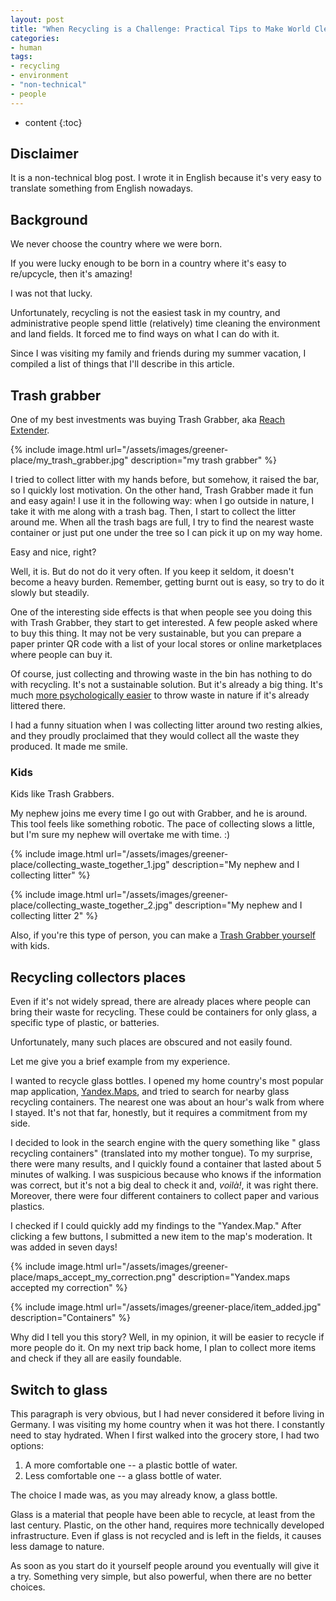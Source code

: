 ```yaml
---
layout: post
title: "When Recycling is a Challenge: Practical Tips to Make World Cleaner"
categories:
- human
tags:
- recycling
- environment
- "non-technical"
- people
---
```



* content
{:toc}

## Disclaimer

It is a non-technical blog post.
I wrote it in English because it's very easy to translate something from English nowadays.

## Background

We never choose the country where we were born.

If you were lucky enough to be born in a country where it's easy to re/upcycle, then it's amazing!

I was not that lucky.

Unfortunately, recycling is not the easiest task in my country, and administrative people spend little (relatively) time cleaning the environment and land fields.
It forced me to find ways on what I can do with it.

Since I was visiting my family and friends during my summer vacation, I compiled a list of things that I'll describe in this article.

## Trash grabber

One of my best investments was buying Trash Grabber, aka [Reach Extender](https://en.wikipedia.org/wiki/Reach_extender).

{% include image.html url="/assets/images/greener-place/my_trash_grabber.jpg" description="my trash grabber" %}

I tried to collect litter with my hands before, but somehow, it raised the bar, so I quickly lost motivation.
On the other hand, Trash Grabber made it fun and easy again!
I use it in the following way: when I go outside in nature, I take it with me along with a trash bag. Then, I start to collect the litter around me.
When all the trash bags are full, I try to find the nearest waste container or just put one under the tree so I can pick it up on my way home.

Easy and nice, right?

Well, it is. But do not do it very often.
If you keep it seldom, it doesn't become a heavy burden.
Remember, getting burnt out is easy, so try to do it slowly but steadily.

One of the interesting side effects is that when people see you doing this with Trash Grabber, they start to get interested. A few people asked where to buy this thing.
It may not be very sustainable, but you can prepare a paper printer QR code with a list of your local stores or online marketplaces where people can buy it.

Of course, just collecting and throwing waste in the bin has nothing to do with recycling. It's not a sustainable solution. But it's already a big thing. It's much [more psychologically easier](https://web.archive.org/web/20240715014806/https://en.wikipedia.org/wiki/Broken_windows_theory) to throw waste in nature if it's already littered there.

I had a funny situation when I was collecting litter around two resting alkies, and they proudly proclaimed that they would collect all the waste they produced. It made me smile.

### Kids

Kids like Trash Grabbers.

My nephew joins me every time I go out with Grabber, and he is around. This tool feels like something robotic.
The pace of collecting slows a little, but I'm sure my nephew will overtake me with time. :)

{% include image.html url="/assets/images/greener-place/collecting_waste_together_1.jpg" description="My nephew and I collecting litter" %}

{% include image.html url="/assets/images/greener-place/collecting_waste_together_2.jpg" description="My nephew and I collecting litter 2" %}

Also, if you're this type of person, you can make a [Trash Grabber yourself](https://web.archive.org/web/20240706064108/https://www.instructables.com/Green-Garbage-Grabber,-Trash-Tongs,-pick-up-tool/
) with kids.

## Recycling collectors places

Even if it's not widely spread, there are already places where people can bring their waste for recycling. These could be containers for only glass, a specific type of plastic, or batteries.

Unfortunately, many such places are obscured and not easily found.

Let me give you a brief example from my experience.

I wanted to recycle glass bottles. I opened my home country's most popular map application, [Yandex.Maps](https://yandex.com/maps/), and tried to search for nearby glass recycling containers. The nearest one was about an hour's walk from where I stayed. It's not that far, honestly, but it requires a commitment from my side.

I decided to look in the search engine with the query something like "<Name of the city> glass recycling containers" (translated into my mother tongue). To my surprise, there were many results, and I quickly found a container that lasted about 5 minutes of walking. I was suspicious because who knows if the information was correct, but it's not a big deal to check it and, _voilà!_, it was right there. Moreover, there were four different containers to collect paper and various plastics.

I checked if I could quickly add my findings to the "Yandex.Map." After clicking a few buttons, I submitted a new item to the map's moderation. It was added in seven days!

{% include image.html url="/assets/images/greener-place/maps_accept_my_correction.png" description="Yandex.maps accepted my correction" %}

{% include image.html url="/assets/images/greener-place/item_added.jpg" description="Containers" %}

Why did I tell you this story? Well, in my opinion, it will be easier to recycle if more people do it.
On my next trip back home, I plan to collect more items and check if they all are easily foundable.

## Switch to glass

This paragraph is very obvious, but I had never considered it before living in Germany.
I was visiting my home country when it was hot there. I constantly need to stay hydrated.
When I first walked into the grocery store, I had two options:
1. A more comfortable one -- a plastic bottle of water.
2. Less comfortable one -- a glass bottle of water.

The choice I made was, as you may already know, a glass bottle.

Glass is a material that people have been able to recycle, at least from the last century.
Plastic, on the other hand, requires more technically developed infrastructure.
Even if glass is not recycled and is left in the fields, it causes less damage to nature.

As soon as you start do it yourself people around you eventually will give it a try.
Something very simple, but also powerful, when there are no better choices.

